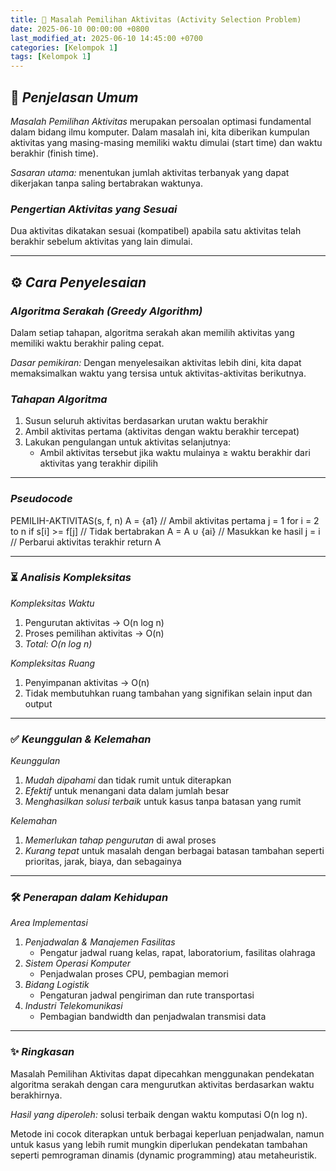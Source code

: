 ```yaml
---
title: 📅 Masalah Pemilihan Aktivitas (Activity Selection Problem)
date: 2025-06-10 00:00:00 +0800
last_modified_at: 2025-06-10 14:45:00 +0700
categories: [Kelompok 1]
tags: [Kelompok 1]
---
```


## 📌 *Penjelasan Umum*

*Masalah Pemilihan Aktivitas* merupakan persoalan optimasi fundamental dalam bidang ilmu komputer. Dalam masalah ini, kita diberikan kumpulan aktivitas yang masing-masing memiliki waktu dimulai (start time) dan waktu berakhir (finish time).

*Sasaran utama:* menentukan jumlah aktivitas terbanyak yang dapat dikerjakan tanpa saling bertabrakan waktunya.

### *Pengertian Aktivitas yang Sesuai*
Dua aktivitas dikatakan sesuai (kompatibel) apabila satu aktivitas telah berakhir sebelum aktivitas yang lain dimulai.

---

## ⚙ *Cara Penyelesaian*

### *Algoritma Serakah (Greedy Algorithm)*
Dalam setiap tahapan, algoritma serakah akan memilih aktivitas yang memiliki waktu berakhir paling cepat.

*Dasar pemikiran:* Dengan menyelesaikan aktivitas lebih dini, kita dapat memaksimalkan waktu yang tersisa untuk aktivitas-aktivitas berikutnya.

### *Tahapan Algoritma*
1. Susun seluruh aktivitas berdasarkan urutan waktu berakhir
2. Ambil aktivitas pertama (aktivitas dengan waktu berakhir tercepat)
3. Lakukan pengulangan untuk aktivitas selanjutnya:
   - Ambil aktivitas tersebut jika waktu mulainya ≥ waktu berakhir dari aktivitas yang terakhir dipilih

---

### *Pseudocode*

PEMILIH-AKTIVITAS(s, f, n)
    A = {a1}             // Ambil aktivitas pertama
    j = 1
    for i = 2 to n
        if s[i] >= f[j]  // Tidak bertabrakan
            A = A ∪ {ai} // Masukkan ke hasil
            j = i        // Perbarui aktivitas terakhir
    return A


---

### ⏳ *Analisis Kompleksitas*

*Kompleksitas Waktu*
1. Pengurutan aktivitas → O(n log n)
2. Proses pemilihan aktivitas → O(n)
3. *Total: O(n log n)*

*Kompleksitas Ruang*
1. Penyimpanan aktivitas → O(n)
2. Tidak membutuhkan ruang tambahan yang signifikan selain input dan output

---

### ✅ *Keunggulan & Kelemahan*

*Keunggulan*
1. *Mudah dipahami* dan tidak rumit untuk diterapkan
2. *Efektif* untuk menangani data dalam jumlah besar
3. *Menghasilkan solusi terbaik* untuk kasus tanpa batasan yang rumit

*Kelemahan*
1. *Memerlukan tahap pengurutan* di awal proses
2. *Kurang tepat* untuk masalah dengan berbagai batasan tambahan seperti prioritas, jarak, biaya, dan sebagainya

---

### 🛠 *Penerapan dalam Kehidupan*

*Area Implementasi*
1. *Penjadwalan & Manajemen Fasilitas* 
   - Pengatur jadwal ruang kelas, rapat, laboratorium, fasilitas olahraga
2. *Sistem Operasi Komputer*
   - Penjadwalan proses CPU, pembagian memori
3. *Bidang Logistik*
   - Pengaturan jadwal pengiriman dan rute transportasi
4. *Industri Telekomunikasi*
   - Pembagian bandwidth dan penjadwalan transmisi data

---

### ✨ *Ringkasan*

Masalah Pemilihan Aktivitas dapat dipecahkan menggunakan pendekatan algoritma serakah dengan cara mengurutkan aktivitas berdasarkan waktu berakhirnya.

*Hasil yang diperoleh:* solusi terbaik dengan waktu komputasi O(n log n).

Metode ini cocok diterapkan untuk berbagai keperluan penjadwalan, namun untuk kasus yang lebih rumit mungkin diperlukan pendekatan tambahan seperti pemrograman dinamis (dynamic programming) atau metaheuristik.